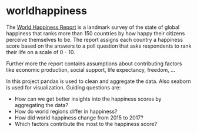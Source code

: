 # worldhappiness

<p>
The <a href="https://worldhappiness.report/ed/2018/">World Happiness Report</a> is a landmark survey of the state of global happiness that ranks more than 150 countries by how happy their citizens perceive themselves to be. The report assigns each country a happiness score based on the answers to a poll question that asks respondents to rank their life on a scale of 0 - 10.
</p>

<p>    
Further more the report contains assumptions about contributing factors like economic production, social support, life expectancy, freedom, ... 
</p>
<p>    
In this project pandas is used to clean and aggregate the data. Also seaborn is used for visualization.
Guiding questions are:
</p>

<ul>
<li>
How can we get better insights into the happiness scores by aggregating the data?
</li>
<li>
How do world regions differ in happiness?
</li>
<li>
How did world happiness change from 2015 to 2017?
</li>
<li>
Which factors contribute the most to the happiness score?
</li>
</ul>
